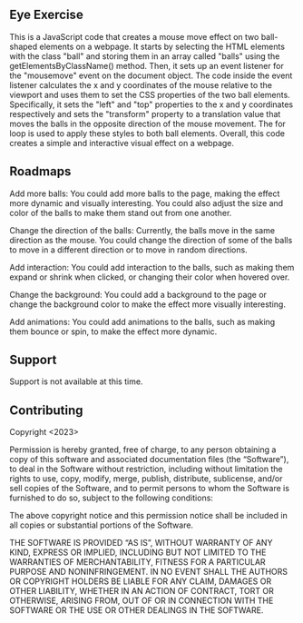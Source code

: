 ## Eye Exercise

This is a JavaScript code that creates a mouse move effect on two ball-shaped elements on a webpage. It starts by selecting the HTML elements with the class "ball" and storing them in an array called "balls" using the getElementsByClassName() method. Then, it sets up an event listener for the "mousemove" event on the document object. The code inside the event listener calculates the x and y coordinates of the mouse relative to the viewport and uses them to set the CSS properties of the two ball elements. Specifically, it sets the "left" and "top" properties to the x and y coordinates respectively and sets the "transform" property to a translation value that moves the balls in the opposite direction of the mouse movement. The for loop is used to apply these styles to both ball elements. Overall, this code creates a simple and interactive visual effect on a webpage.

## Roadmaps

Add more balls: You could add more balls to the page, making the effect more dynamic and visually interesting. You could also adjust the size and color of the balls to make them stand out from one another.

Change the direction of the balls: Currently, the balls move in the same direction as the mouse. You could change the direction of some of the balls to move in a different direction or to move in random directions.

Add interaction: You could add interaction to the balls, such as making them expand or shrink when clicked, or changing their color when hovered over.

Change the background: You could add a background to the page or change the background color to make the effect more visually interesting.

Add animations: You could add animations to the balls, such as making them bounce or spin, to make the effect more dynamic.

## Support

Support is not available at this time. 

## Contributing

Copyright <2023> <Alice McElyea>

Permission is hereby granted, free of charge, to any person obtaining a copy of this software and associated documentation files (the “Software”), to deal in the Software without restriction, including without limitation the rights to use, copy, modify, merge, publish, distribute, sublicense, and/or sell copies of the Software, and to permit persons to whom the Software is furnished to do so, subject to the following conditions:

The above copyright notice and this permission notice shall be included in all copies or substantial portions of the Software.

THE SOFTWARE IS PROVIDED “AS IS”, WITHOUT WARRANTY OF ANY KIND, EXPRESS OR IMPLIED, INCLUDING BUT NOT LIMITED TO THE WARRANTIES OF MERCHANTABILITY, FITNESS FOR A PARTICULAR PURPOSE AND NONINFRINGEMENT. IN NO EVENT SHALL THE AUTHORS OR COPYRIGHT HOLDERS BE LIABLE FOR ANY CLAIM, DAMAGES OR OTHER LIABILITY, WHETHER IN AN ACTION OF CONTRACT, TORT OR OTHERWISE, ARISING FROM, OUT OF OR IN CONNECTION WITH THE SOFTWARE OR THE USE OR OTHER DEALINGS IN THE SOFTWARE.
